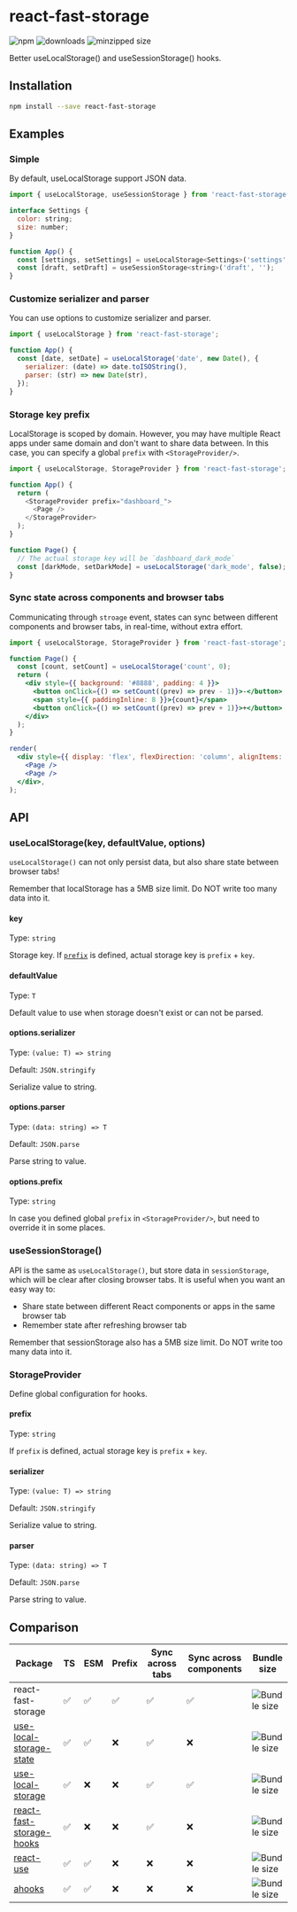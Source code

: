 # react-fast-storage

![npm](https://img.shields.io/npm/v/react-fast-storage)
![downloads](https://img.shields.io/npm/dw/react-fast-storage)
![minzipped size](https://img.shields.io/bundlephobia/minzip/react-fast-storage)

Better useLocalStorage() and useSessionStorage() hooks.

## Installation

```bash
npm install --save react-fast-storage
```

## Examples

### Simple

By default, useLocalStorage support JSON data.

```js
import { useLocalStorage, useSessionStorage } from 'react-fast-storage';

interface Settings {
  color: string;
  size: number;
}

function App() {
  const [settings, setSettings] = useLocalStorage<Settings>('settings', { color: 'red', size: 20 });
  const [draft, setDraft] = useSessionStorage<string>('draft', '');
}
```

### Customize serializer and parser

You can use options to customize serializer and parser.

```js
import { useLocalStorage } from 'react-fast-storage';

function App() {
  const [date, setDate] = useLocalStorage('date', new Date(), {
    serializer: (date) => date.toISOString(),
    parser: (str) => new Date(str),
  });
}
```

### Storage key prefix

LocalStorage is scoped by domain. However, you may have multiple React apps under same domain and
don't want to share data between. In this case, you can specify a global `prefix` with
`<StorageProvider/>`.

```js
import { useLocalStorage, StorageProvider } from 'react-fast-storage';

function App() {
  return (
    <StorageProvider prefix="dashboard_">
      <Page />
    </StorageProvider>
  );
}

function Page() {
  // The actual storage key will be `dashboard_dark_mode`
  const [darkMode, setDarkMode] = useLocalStorage('dark_mode', false);
}
```

### Sync state across components and browser tabs

Communicating through `stroage` event, states can sync between different components and browser tabs,
in real-time, without extra effort.

```jsx
import { useLocalStorage, StorageProvider } from 'react-fast-storage';

function Page() {
  const [count, setCount] = useLocalStorage('count', 0);
  return (
    <div style={{ background: '#8888', padding: 4 }}>
      <button onClick={() => setCount((prev) => prev - 1)}>-</button>
      <span style={{ paddingInline: 8 }}>{count}</span>
      <button onClick={() => setCount((prev) => prev + 1)}>+</button>
    </div>
  );
}

render(
  <div style={{ display: 'flex', flexDirection: 'column', alignItems: 'start', gap: 8 }}>
    <Page />
    <Page />
  </div>,
);
```

## API

### useLocalStorage(key, defaultValue, options)

`useLocalStorage()` can not only persist data, but also share state between browser tabs!

Remember that localStorage has a 5MB size limit. Do NOT write too many data into it.

#### key

Type: `string`

Storage key. If [`prefix`](#prefix) is defined, actual storage key is `prefix` + `key`.

#### defaultValue

Type: `T`

Default value to use when storage doesn't exist or can not be parsed.

#### options.serializer

Type: `(value: T) => string`

Default: `JSON.stringify`

Serialize value to string.

#### options.parser

Type: `(data: string) => T`

Default: `JSON.parse`

Parse string to value.

#### options.prefix

Type: `string`

In case you defined global `prefix` in `<StorageProvider/>`, but need to override it in some places.

### useSessionStorage()

API is the same as `useLocalStorage()`, but store data in `sessionStorage`, which will be clear after
closing browser tabs. It is useful when you want an easy way to:

- Share state between different React components or apps in the same browser tab
- Remember state after refreshing browser tab

Remember that sessionStorage also has a 5MB size limit. Do NOT write too many data into it.

### StorageProvider

Define global configuration for hooks.

#### prefix

Type: `string`

If `prefix` is defined, actual storage key is `prefix` + `key`.

#### serializer

Type: `(value: T) => string`

Default: `JSON.stringify`

Serialize value to string.

#### parser

Type: `(data: string) => T`

Default: `JSON.parse`

Parse string to value.

## Comparison

| Package                    | TS  | ESM | Prefix | Sync across tabs | Sync across components | Bundle size                                                                         |
| -------------------------- | --- | --- | ------ | ---------------- | ---------------------- | ----------------------------------------------------------------------------------- |
| react-fast-storage         | ✅  | ✅  | ✅     | ✅               | ✅                     | ![Bundle size](https://img.shields.io/bundlephobia/minzip/react-fast-storage)       |
| [use-local-storage-state]  | ✅  | ✅  | ❌     | ✅               | ❌                     | ![Bundle size](https://img.shields.io/bundlephobia/minzip/use-local-storage-state)  |
| [use-local-storage]        | ✅  | ❌  | ❌     | ✅               | ✅                     | ![Bundle size](https://img.shields.io/bundlephobia/minzip/use-local-storage)        |
| [react-fast-storage-hooks] | ✅  | ❌  | ❌     | ✅               | ❌                     | ![Bundle size](https://img.shields.io/bundlephobia/minzip/react-fast-storage-hooks) |
| [react-use]                | ✅  | ✅  | ❌     | ❌               | ❌                     | ![Bundle size](https://img.shields.io/bundlephobia/minzip/react-use)                |
| [ahooks]                   | ✅  | ✅  | ❌     | ❌               | ❌                     | ![Bundle size](https://img.shields.io/bundlephobia/minzip/ahooks)                   |

[react-fast-storage-hooks]: https://www.npmjs.com/package/react-fast-storage-hooks
[use-local-storage-state]: https://www.npmjs.com/package/use-local-storage-state
[use-local-storage]: https://www.npmjs.com/package/use-local-storage
[react-use]: https://www.npmjs.com/package/react-use
[ahooks]: https://www.npmjs.com/package/ahooks
